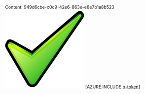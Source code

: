 Content: 949d6cbe-c0c9-42e6-863e-e8e7b1a8b523![image](4b422b8c-7e89-4d37-a354-f5c6e2179536.png)
[AZURE.INCLUDE [b-token](7348e0ff-ce5d-40ac-a405-e9341e8756b8.md)]

